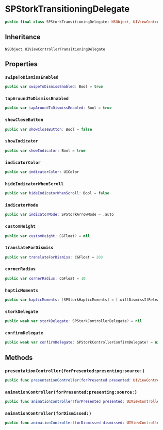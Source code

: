 # SPStorkTransitioningDelegate

``` swift
public final class SPStorkTransitioningDelegate: NSObject, UIViewControllerTransitioningDelegate 
```

## Inheritance

`NSObject`, `UIViewControllerTransitioningDelegate`

## Properties

### `swipeToDismissEnabled`

``` swift
public var swipeToDismissEnabled: Bool = true
```

### `tapAroundToDismissEnabled`

``` swift
public var tapAroundToDismissEnabled: Bool = true
```

### `showCloseButton`

``` swift
public var showCloseButton: Bool = false
```

### `showIndicator`

``` swift
public var showIndicator: Bool = true
```

### `indicatorColor`

``` swift
public var indicatorColor: UIColor 
```

### `hideIndicatorWhenScroll`

``` swift
public var hideIndicatorWhenScroll: Bool = false
```

### `indicatorMode`

``` swift
public var indicatorMode: SPStorkArrowMode = .auto
```

### `customHeight`

``` swift
public var customHeight: CGFloat? = nil
```

### `translateForDismiss`

``` swift
public var translateForDismiss: CGFloat = 200
```

### `cornerRadius`

``` swift
public var cornerRadius: CGFloat = 10
```

### `hapticMoments`

``` swift
public var hapticMoments: [SPStorkHapticMoments] = [.willDismissIfRelease]
```

### `storkDelegate`

``` swift
public weak var storkDelegate: SPStorkControllerDelegate? = nil
```

### `confirmDelegate`

``` swift
public weak var confirmDelegate: SPStorkControllerConfirmDelegate? = nil
```

## Methods

### `presentationController(forPresented:presenting:source:)`

``` swift
public func presentationController(forPresented presented: UIViewController, presenting: UIViewController?, source: UIViewController) -> UIPresentationController? 
```

### `animationController(forPresented:presenting:source:)`

``` swift
public func animationController(forPresented presented: UIViewController, presenting: UIViewController, source: UIViewController) -> UIViewControllerAnimatedTransitioning? 
```

### `animationController(forDismissed:)`

``` swift
public func animationController(forDismissed dismissed: UIViewController) -> UIViewControllerAnimatedTransitioning? 
```
